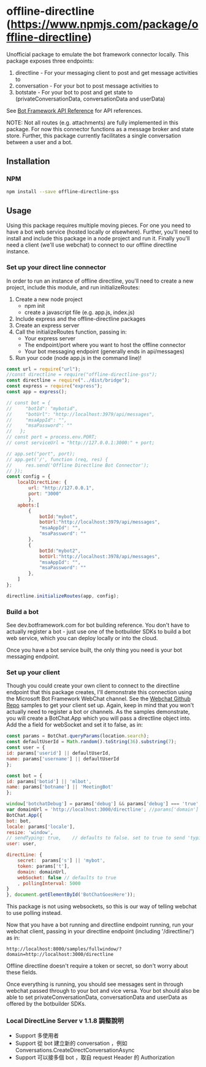 offline-directline
(https://www.npmjs.com/package/offline-directline)
================
Unofficial package to emulate the bot framework connector locally. This package exposes three endpoints: 
1. directline - For your messaging client to post and get message activities to
2. conversation - For your bot to post message activities to
3. botstate - For your bot to post and get state to (privateConversationData, conversationData and userData)

See [Bot Framework API Reference](https://docs.microsoft.com/en-us/bot-framework/rest-api/bot-framework-rest-connector-api-reference) for API references. 

NOTE: Not all routes (e.g. attachments) are fully implemented in this package. For now this connector functions as a message broker and state store. Further, this package currently facilitates a single conversation between a user and a bot.


## Installation

### NPM

```sh
npm install --save offline-directline-gss
```

## Usage
Using this package requires multiple moving pieces. For one you need to have a bot web service (hosted locally or elsewhere). Further, you'll need to install and include this package in a node project and run it. Finally you'll need a client (we'll use webchat) to connect to our offline directline instance. 

### Set up your direct line connector
In order to run an instance of offline directline, you'll need to create a new project, include this module, and run initializeRoutes:

1. Create a new node project 
    * npm init 
    * create a javascript file (e.g. app.js, index.js)
2. Include express and the offline-directline packages
3. Create an express server
4. Call the initializeRoutes function, passing in:
    * Your express server
    * The endpoint/port where you want to host the offline connector
    * Your bot messaging endpoint (generally ends in api/messages)
4. Run your code (node app.js in the command line)!

```js
const url = require("url");
//const directline = require("offline-directline-gss");
const directline = require("../dist/bridge");
const express = require("express");
const app = express();

// const bot = {
//     "botId": "mybotid",
//     "botUrl": "http://localhost:3979/api/messages",
//     "msaAppId": "",
//     "msaPassword": ""
//   };
// const port = process.env.PORT;
// const serviceUrl = "http://127.0.0.1:3000:" + port;

// app.set("port", port);
// app.get('/', function (req, res) {
//     res.send('Offline Directline Bot Connector');
// });
const config = {
    localDirectLine: {
        url: "http://127.0.0.1",
        port: "3000"
        },
	apbots:[
		{
			botId:"mybot",
			botUrl:"http://localhost:3979/api/messages",
			"msaAppId": "",
			"msaPassword": ""
		},
		{
			botId:"mybot2",
			botUrl:"http://localhost:3978/api/messages",
			"msaAppId": "",
			"msaPassword": ""
		},
	]
};

directline.initializeRoutes(app, config);
```

### Build a bot 
See dev.botframework.com for bot building reference. You don't have to actually register a bot - just use one of the botbuilder SDKs to build a bot web service, which you can deploy locally or into the cloud. 

Once you have a bot service built, the only thing you need is your bot messaging endpoint.

### Set up your client
Though you could create your own client to connect to the directline endpoint that this package creates, I'll demonstrate this connection using the Microsoft Bot Framework WebChat channel. See the [Webchat Github Repo](https://github.com/Microsoft/BotFramework-WebChat) samples to get your client set up. Again, keep in mind that you won't actually need to register a bot or channels. As the samples demonstrate, you will create a BotChat.App which you will pass a directline object into. Add the a field for webSocket and set it to false, as in:

```js
const params = BotChat.queryParams(location.search);
const defaultUserId = Math.random().toString(36).substring(7);
const user = {
id: params['userid'] || defaultUserId,
name: params['username'] || defaultUserId
};

const bot = {
id: params['botid'] || 'mlbot',
name: params['botname'] || 'MeetingBot'
};

window['botchatDebug'] = params['debug'] && params['debug'] === 'true';
var domainUrl = 'http://localhost:3000/directline'; //params['domain']
BotChat.App({
bot: bot,
locale: params['locale'],
resize: 'window',
// sendTyping: true,    // defaults to false. set to true to send 'typing' activities to bot (and other users) when user is typing
user: user,

directLine: {
    secret:  params['s'] || 'mybot',
    token: params['t'],
    domain: domainUrl,
    webSocket: false // defaults to true
    , pollingInterval: 5000
}
}, document.getElementById('BotChatGoesHere'));
```
This package is not using websockets, so this is our way of telling webchat to use polling instead. 

Now that you have a bot running and directline endpoint running, run your webchat client, passing in your directline endpoint (including '/directline/') as in:

```
http://localhost:8000/samples/fullwindow/?domain=http://localhost:3000/directline
```
Offline directline doesn't require a token or secret, so don't worry about these fields. 


Once everything is running, you should see messages sent in through webchat passed through to your bot and vice versa. Your bot should also be able to set privateConversationData, conversationData and userData as offered by the botbuilder SDKs.

### Local DirectLine Server v 1.1.8 調整說明
* Support 多使用者
* Support 從 bot 建立新的 conversation ，例如 Conversations.CreateDirectConversationAsync
* Support 可以接多個 bot ，取自 request Header 的 Authorization 
